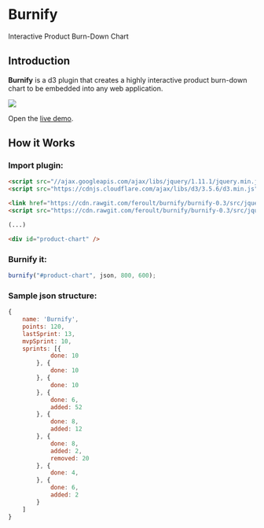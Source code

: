 # Burnify
Interactive Product Burn-Down Chart

## Introduction

**Burnify** is a d3 plugin that creates a highly interactive product burn-down chart to be embedded into any web application.

![](https://github.com/feroult/burnify/blob/master/sample.png)

Open the [live demo](https://cdn.rawgit.com/feroult/burnify/burnify-0.3/test/products.html).


## How it Works

### Import plugin:
```html
<script src="//ajax.googleapis.com/ajax/libs/jquery/1.11.1/jquery.min.js"></script>
<script src="https://cdnjs.cloudflare.com/ajax/libs/d3/3.5.6/d3.min.js" charset="utf-8"></script>

<link href="https://cdn.rawgit.com/feroult/burnify/burnify-0.3/src/jquery.burnify.css" rel="stylesheet" type="text/css">
<script src="https://cdn.rawgit.com/feroult/burnify/burnify-0.3/src/jquery.burnify.js"></script>

(...)

<div id="product-chart" />
```

### Burnify it:
```javascript
burnify("#product-chart", json, 800, 600);
```

### Sample json structure:
```javascript
{
    name: 'Burnify',
    points: 120,
    lastSprint: 13,
    mvpSprint: 10,
    sprints: [{
            done: 10
        }, {
            done: 10
        }, {
            done: 10
        }, {
            done: 6,
            added: 52
        }, {
            done: 8,
            added: 12
        }, {
            done: 8,
            added: 2,
            removed: 20
        }, {
            done: 4,
        }, {
            done: 6,
            added: 2
        }
    ]
}
```
